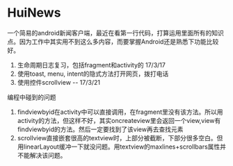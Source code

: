 # HuiNews
一个简易的android新闻客户端，最近在看第一行代码，打算运用里面所有的知识点。因为工作中其实用不到这么多内容，而要掌握Android还是熟悉下功能比较好。

1. 生命周期日志复习，包括fragment和activity的  17/3/17
2. 使用toast, menu, intent的隐式方法打开网页，拨打电话
3. 使用控件scrollview -- 17/3/21

编程中碰到的问题
1. findviewbyid在activity中可以直接调用，在fragment里没有该方法。所以用activity的方法，但这样不好，其实oncreateview里会返回一个view,view有findviewbyid的方法。然后一定要找到了该view再去查找元素
2. scrollview直接嵌套很高的textview时，上部分被截断，下部分很多空白。但用linearLayout缓冲一下就没问题。用textview的maxlines+scrollbars属性并不能解决该问题。
